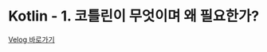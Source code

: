 # Kotlin - 1. 코틀린이 무엇이며 왜 필요한가?

[Velog 바로가기](https://velog.io/@sodam2z/Kotlin-1.-%EC%BD%94%ED%8B%80%EB%A6%B0%EC%9D%B4-%EB%AC%B4%EC%97%87%EC%9D%B4%EB%A9%B0-%EC%99%9C-%ED%95%84%EC%9A%94%ED%95%9C%EA%B0%80)
